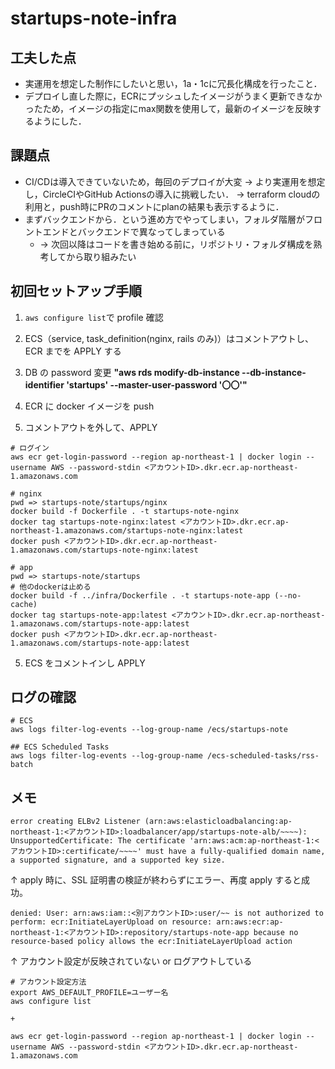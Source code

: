 # startups-note-infra

## 工夫した点

- 実運用を想定した制作にしたいと思い，1a・1cに冗長化構成を行ったこと．
- デプロイし直した際に，ECRにプッシュしたイメージがうまく更新できなかったため，イメージの指定にmax関数を使用して，最新のイメージを反映するようにした．


## 課題点

- CI/CDは導入できていないため，毎回のデプロイが大変
  → より実運用を想定し，CircleCIやGitHub Actionsの導入に挑戦したい．
    → terraform cloudの利用と，push時にPRのコメントにplanの結果も表示するように．
- まずバックエンドから．という進め方でやってしまい，フォルダ階層がフロントエンドとバックエンドで異なってしまっている
  - → 次回以降はコードを書き始める前に，リポジトリ・フォルダ構成を熟考してから取り組みたい


## 初回セットアップ手順

1. `aws configure list`で profile 確認

2. ECS（service, task_definition(nginx, rails のみ)）はコメントアウトし、ECR までを APPLY する

3. DB の password 変更
   **"aws rds modify-db-instance --db-instance-identifier 'startups' --master-user-password '〇〇'"**
4. ECR に docker イメージを push

5. コメントアウトを外して、APPLY

```
# ログイン
aws ecr get-login-password --region ap-northeast-1 | docker login --username AWS --password-stdin <アカウントID>.dkr.ecr.ap-northeast-1.amazonaws.com

# nginx
pwd => startups-note/startups/nginx
docker build -f Dockerfile . -t startups-note-nginx
docker tag startups-note-nginx:latest <アカウントID>.dkr.ecr.ap-northeast-1.amazonaws.com/startups-note-nginx:latest
docker push <アカウントID>.dkr.ecr.ap-northeast-1.amazonaws.com/startups-note-nginx:latest

# app
pwd => startups-note/startups
# 他のdockerは止める
docker build -f ../infra/Dockerfile . -t startups-note-app (--no-cache)
docker tag startups-note-app:latest <アカウントID>.dkr.ecr.ap-northeast-1.amazonaws.com/startups-note-app:latest
docker push <アカウントID>.dkr.ecr.ap-northeast-1.amazonaws.com/startups-note-app:latest
```

5. ECS をコメントインし APPLY

## ログの確認

```
# ECS
aws logs filter-log-events --log-group-name /ecs/startups-note

## ECS Scheduled Tasks
aws logs filter-log-events --log-group-name /ecs-scheduled-tasks/rss-batch
```

## メモ

```
error creating ELBv2 Listener (arn:aws:elasticloadbalancing:ap-northeast-1:<アカウントID>:loadbalancer/app/startups-note-alb/~~~~): UnsupportedCertificate: The certificate 'arn:aws:acm:ap-northeast-1:<アカウントID>:certificate/~~~~' must have a fully-qualified domain name, a supported signature, and a supported key size.
```

↑ apply 時に、SSL 証明書の検証が終わらずにエラー、再度 apply すると成功。

```
denied: User: arn:aws:iam::<別アカウントID>:user/~~ is not authorized to perform: ecr:InitiateLayerUpload on resource: arn:aws:ecr:ap-northeast-1:<アカウントID>:repository/startups-note-app because no resource-based policy allows the ecr:InitiateLayerUpload action
```

↑ アカウント設定が反映されていない or ログアウトしている

```
# アカウント設定方法
export AWS_DEFAULT_PROFILE=ユーザー名
aws configure list

+

aws ecr get-login-password --region ap-northeast-1 | docker login --username AWS --password-stdin <アカウントID>.dkr.ecr.ap-northeast-1.amazonaws.com
```
